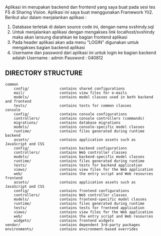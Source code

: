  Aplikasi ini merupakan backend dan frontend yang saya buat pada sesi tes FS di Sharing Vision. Aplikasi ini saya buat menggunakan Framework Yii2. Berikut alur dalam menjalankan aplikasi :
 1. Database terletak di dalam source code ini, dengan nama svshindy.sql
 2. Untuk menjalankan aplikasi dengan mengakses link localhost/svshindy maka akan lansung diarahkan ke bagian frontend aplikasi
 3. Pada header aplikasi akan ada menu "LOGIN" digunakan untuk mengakses bagian backend aplikasi
 4. Username dan password dari aplikasi ini untuk login ke bagian backend adalah
    Username : admin
    Password : 040812

DIRECTORY STRUCTURE
-------------------

```
common
    config/              contains shared configurations
    mail/                contains view files for e-mails
    models/              contains model classes used in both backend and frontend
    tests/               contains tests for common classes    
console
    config/              contains console configurations
    controllers/         contains console controllers (commands)
    migrations/          contains database migrations
    models/              contains console-specific model classes
    runtime/             contains files generated during runtime
backend
    assets/              contains application assets such as JavaScript and CSS
    config/              contains backend configurations
    controllers/         contains Web controller classes
    models/              contains backend-specific model classes
    runtime/             contains files generated during runtime
    tests/               contains tests for backend application    
    views/               contains view files for the Web application
    web/                 contains the entry script and Web resources
frontend
    assets/              contains application assets such as JavaScript and CSS
    config/              contains frontend configurations
    controllers/         contains Web controller classes
    models/              contains frontend-specific model classes
    runtime/             contains files generated during runtime
    tests/               contains tests for frontend application
    views/               contains view files for the Web application
    web/                 contains the entry script and Web resources
    widgets/             contains frontend widgets
vendor/                  contains dependent 3rd-party packages
environments/            contains environment-based overrides
```
